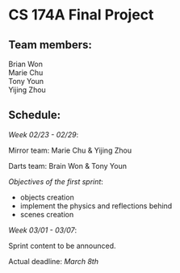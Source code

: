 # CS 174A Final Project

## Team members:  
Brian Won  
Marie Chu  
Tony Youn  
Yijing Zhou  

## Schedule:

*Week 02/23 - 02/29*:

Mirror team:
Marie Chu & Yijing Zhou

Darts team:
Brain Won & Tony Youn

*Objectives of the first sprint*: 
- objects creation
- implement the physics and reflections behind
- scenes creation

*Week 03/01 - 03/07*:

Sprint content to be announced. 


Actual deadline: *March 8th*


